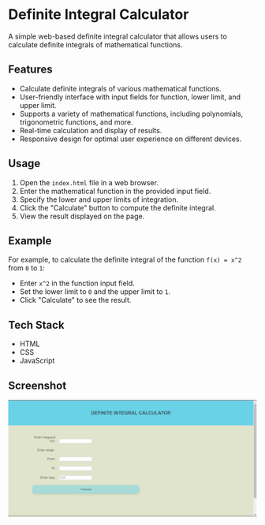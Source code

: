 # Definite Integral Calculator

A simple web-based definite integral calculator that allows users to calculate definite integrals of mathematical functions.

## Features

- Calculate definite integrals of various mathematical functions.
- User-friendly interface with input fields for function, lower limit, and upper limit.
- Supports a variety of mathematical functions, including polynomials, trigonometric functions, and more.
- Real-time calculation and display of results.
- Responsive design for optimal user experience on different devices.

## Usage

1. Open the `index.html` file in a web browser.
2. Enter the mathematical function in the provided input field.
3. Specify the lower and upper limits of integration.
4. Click the "Calculate" button to compute the definite integral.
5. View the result displayed on the page.

## Example

For example, to calculate the definite integral of the function `f(x) = x^2` from `0` to `1`:
- Enter `x^2` in the function input field.
- Set the lower limit to `0` and the upper limit to `1`.
- Click "Calculate" to see the result.

## Tech Stack

- HTML
- CSS
- JavaScript

## Screenshot

![Definite-Integra-calculator](Definite-Integral-calculator.png)


